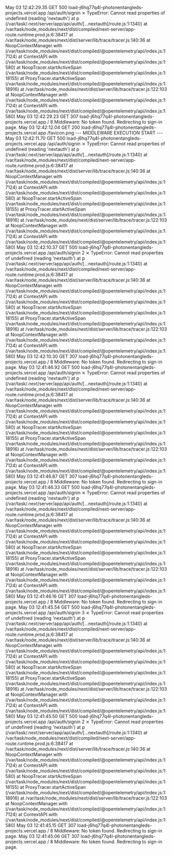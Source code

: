 May 03 12:42:29.35
GET
500
load-j6hq77q4l-photonentangleds-projects.vercel.app
/api/auth/signin
⨯ TypeError: Cannot read properties of undefined (reading 'nextauth') at p (/var/task/.next/server/app/api/auth/[...nextauth]/route.js:1:1340) at /var/task/node_modules/next/dist/compiled/next-server/app-route.runtime.prod.js:6:38417 at /var/task/node_modules/next/dist/server/lib/trace/tracer.js:140:36 at NoopContextManager.with (/var/task/node_modules/next/dist/compiled/@opentelemetry/api/index.js:1:7124) at ContextAPI.with (/var/task/node_modules/next/dist/compiled/@opentelemetry/api/index.js:1:580) at NoopTracer.startActiveSpan (/var/task/node_modules/next/dist/compiled/@opentelemetry/api/index.js:1:18155) at ProxyTracer.startActiveSpan (/var/task/node_modules/next/dist/compiled/@opentelemetry/api/index.js:1:18916) at /var/task/node_modules/next/dist/server/lib/trace/tracer.js:122:103 at NoopContextManager.with (/var/task/node_modules/next/dist/compiled/@opentelemetry/api/index.js:1:7124) at ContextAPI.with (/var/task/node_modules/next/dist/compiled/@opentelemetry/api/index.js:1:580)
May 03 12:42:29.23
GET
307
load-j6hq77q4l-photonentangleds-projects.vercel.app
/
8
Middleware: No token found. Redirecting to sign-in page.
May 03 12:42:12.04
GET
200
load-j6hq77q4l-photonentangleds-projects.vercel.app
/favicon.png
--- MIDDLEWARE EXECUTION START ---
May 03 12:42:11.70
GET
500
load-j6hq77q4l-photonentangleds-projects.vercel.app
/api/auth/signin
⨯ TypeError: Cannot read properties of undefined (reading 'nextauth') at p (/var/task/.next/server/app/api/auth/[...nextauth]/route.js:1:1340) at /var/task/node_modules/next/dist/compiled/next-server/app-route.runtime.prod.js:6:38417 at /var/task/node_modules/next/dist/server/lib/trace/tracer.js:140:36 at NoopContextManager.with (/var/task/node_modules/next/dist/compiled/@opentelemetry/api/index.js:1:7124) at ContextAPI.with (/var/task/node_modules/next/dist/compiled/@opentelemetry/api/index.js:1:580) at NoopTracer.startActiveSpan (/var/task/node_modules/next/dist/compiled/@opentelemetry/api/index.js:1:18155) at ProxyTracer.startActiveSpan (/var/task/node_modules/next/dist/compiled/@opentelemetry/api/index.js:1:18916) at /var/task/node_modules/next/dist/server/lib/trace/tracer.js:122:103 at NoopContextManager.with (/var/task/node_modules/next/dist/compiled/@opentelemetry/api/index.js:1:7124) at ContextAPI.with (/var/task/node_modules/next/dist/compiled/@opentelemetry/api/index.js:1:580)
May 03 12:42:10.37
GET
500
load-j6hq77q4l-photonentangleds-projects.vercel.app
/api/auth/signin
2
⨯ TypeError: Cannot read properties of undefined (reading 'nextauth') at p (/var/task/.next/server/app/api/auth/[...nextauth]/route.js:1:1340) at /var/task/node_modules/next/dist/compiled/next-server/app-route.runtime.prod.js:6:38417 at /var/task/node_modules/next/dist/server/lib/trace/tracer.js:140:36 at NoopContextManager.with (/var/task/node_modules/next/dist/compiled/@opentelemetry/api/index.js:1:7124) at ContextAPI.with (/var/task/node_modules/next/dist/compiled/@opentelemetry/api/index.js:1:580) at NoopTracer.startActiveSpan (/var/task/node_modules/next/dist/compiled/@opentelemetry/api/index.js:1:18155) at ProxyTracer.startActiveSpan (/var/task/node_modules/next/dist/compiled/@opentelemetry/api/index.js:1:18916) at /var/task/node_modules/next/dist/server/lib/trace/tracer.js:122:103 at NoopContextManager.with (/var/task/node_modules/next/dist/compiled/@opentelemetry/api/index.js:1:7124) at ContextAPI.with (/var/task/node_modules/next/dist/compiled/@opentelemetry/api/index.js:1:580)
May 03 12:42:10.30
GET
307
load-j6hq77q4l-photonentangleds-projects.vercel.app
/
8
Middleware: No token found. Redirecting to sign-in page.
May 03 12:41:46.92
GET
500
load-j6hq77q4l-photonentangleds-projects.vercel.app
/api/auth/signin
⨯ TypeError: Cannot read properties of undefined (reading 'nextauth') at p (/var/task/.next/server/app/api/auth/[...nextauth]/route.js:1:1340) at /var/task/node_modules/next/dist/compiled/next-server/app-route.runtime.prod.js:6:38417 at /var/task/node_modules/next/dist/server/lib/trace/tracer.js:140:36 at NoopContextManager.with (/var/task/node_modules/next/dist/compiled/@opentelemetry/api/index.js:1:7124) at ContextAPI.with (/var/task/node_modules/next/dist/compiled/@opentelemetry/api/index.js:1:580) at NoopTracer.startActiveSpan (/var/task/node_modules/next/dist/compiled/@opentelemetry/api/index.js:1:18155) at ProxyTracer.startActiveSpan (/var/task/node_modules/next/dist/compiled/@opentelemetry/api/index.js:1:18916) at /var/task/node_modules/next/dist/server/lib/trace/tracer.js:122:103 at NoopContextManager.with (/var/task/node_modules/next/dist/compiled/@opentelemetry/api/index.js:1:7124) at ContextAPI.with (/var/task/node_modules/next/dist/compiled/@opentelemetry/api/index.js:1:580)
May 03 12:41:46.87
GET
307
load-j6hq77q4l-photonentangleds-projects.vercel.app
/
8
Middleware: No token found. Redirecting to sign-in page.
May 03 12:41:46.33
GET
500
load-j6hq77q4l-photonentangleds-projects.vercel.app
/api/auth/signin
⨯ TypeError: Cannot read properties of undefined (reading 'nextauth') at p (/var/task/.next/server/app/api/auth/[...nextauth]/route.js:1:1340) at /var/task/node_modules/next/dist/compiled/next-server/app-route.runtime.prod.js:6:38417 at /var/task/node_modules/next/dist/server/lib/trace/tracer.js:140:36 at NoopContextManager.with (/var/task/node_modules/next/dist/compiled/@opentelemetry/api/index.js:1:7124) at ContextAPI.with (/var/task/node_modules/next/dist/compiled/@opentelemetry/api/index.js:1:580) at NoopTracer.startActiveSpan (/var/task/node_modules/next/dist/compiled/@opentelemetry/api/index.js:1:18155) at ProxyTracer.startActiveSpan (/var/task/node_modules/next/dist/compiled/@opentelemetry/api/index.js:1:18916) at /var/task/node_modules/next/dist/server/lib/trace/tracer.js:122:103 at NoopContextManager.with (/var/task/node_modules/next/dist/compiled/@opentelemetry/api/index.js:1:7124) at ContextAPI.with (/var/task/node_modules/next/dist/compiled/@opentelemetry/api/index.js:1:580)
May 03 12:41:46.16
GET
307
load-j6hq77q4l-photonentangleds-projects.vercel.app
/
8
Middleware: No token found. Redirecting to sign-in page.
May 03 12:41:45.54
GET
500
load-j6hq77q4l-photonentangleds-projects.vercel.app
/api/auth/signin
3
⨯ TypeError: Cannot read properties of undefined (reading 'nextauth') at p (/var/task/.next/server/app/api/auth/[...nextauth]/route.js:1:1340) at /var/task/node_modules/next/dist/compiled/next-server/app-route.runtime.prod.js:6:38417 at /var/task/node_modules/next/dist/server/lib/trace/tracer.js:140:36 at NoopContextManager.with (/var/task/node_modules/next/dist/compiled/@opentelemetry/api/index.js:1:7124) at ContextAPI.with (/var/task/node_modules/next/dist/compiled/@opentelemetry/api/index.js:1:580) at NoopTracer.startActiveSpan (/var/task/node_modules/next/dist/compiled/@opentelemetry/api/index.js:1:18155) at ProxyTracer.startActiveSpan (/var/task/node_modules/next/dist/compiled/@opentelemetry/api/index.js:1:18916) at /var/task/node_modules/next/dist/server/lib/trace/tracer.js:122:103 at NoopContextManager.with (/var/task/node_modules/next/dist/compiled/@opentelemetry/api/index.js:1:7124) at ContextAPI.with (/var/task/node_modules/next/dist/compiled/@opentelemetry/api/index.js:1:580)
May 03 12:41:45.50
GET
500
load-j6hq77q4l-photonentangleds-projects.vercel.app
/api/auth/signin
2
⨯ TypeError: Cannot read properties of undefined (reading 'nextauth') at p (/var/task/.next/server/app/api/auth/[...nextauth]/route.js:1:1340) at /var/task/node_modules/next/dist/compiled/next-server/app-route.runtime.prod.js:6:38417 at /var/task/node_modules/next/dist/server/lib/trace/tracer.js:140:36 at NoopContextManager.with (/var/task/node_modules/next/dist/compiled/@opentelemetry/api/index.js:1:7124) at ContextAPI.with (/var/task/node_modules/next/dist/compiled/@opentelemetry/api/index.js:1:580) at NoopTracer.startActiveSpan (/var/task/node_modules/next/dist/compiled/@opentelemetry/api/index.js:1:18155) at ProxyTracer.startActiveSpan (/var/task/node_modules/next/dist/compiled/@opentelemetry/api/index.js:1:18916) at /var/task/node_modules/next/dist/server/lib/trace/tracer.js:122:103 at NoopContextManager.with (/var/task/node_modules/next/dist/compiled/@opentelemetry/api/index.js:1:7124) at ContextAPI.with (/var/task/node_modules/next/dist/compiled/@opentelemetry/api/index.js:1:580)
May 03 12:41:45.15
GET
307
load-j6hq77q4l-photonentangleds-projects.vercel.app
/
8
Middleware: No token found. Redirecting to sign-in page.
May 03 12:41:45.06
GET
307
load-j6hq77q4l-photonentangleds-projects.vercel.app
/
8
Middleware: No token found. Redirecting to sign-in page.

